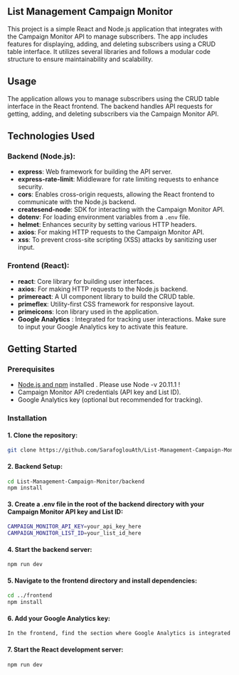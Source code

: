 ## List Management Campaign Monitor 

This project is a simple React and Node.js application that integrates with the Campaign Monitor API to manage subscribers. The app includes features for displaying, adding, and deleting subscribers using a CRUD table interface. It utilizes several libraries and follows a modular code structure to ensure maintainability and scalability.

## Usage 
The application allows you to manage subscribers using the CRUD table interface in the React frontend.
The backend handles API requests for getting, adding, and deleting subscribers via the Campaign Monitor API.


## Technologies Used

### Backend (Node.js):
- **express**: Web framework for building the API server.
- **express-rate-limit**: Middleware for rate limiting requests to enhance security.
- **cors**: Enables cross-origin requests, allowing the React frontend to communicate with the Node.js backend.
- **createsend-node**: SDK for interacting with the Campaign Monitor API.
- **dotenv**: For loading environment variables from a `.env` file.
- **helmet**: Enhances security by setting various HTTP headers.
- **axios**: For making HTTP requests to the Campaign Monitor API.
- **xss**: To prevent cross-site scripting (XSS) attacks by sanitizing user input.

### Frontend (React):
- **react**: Core library for building user interfaces.
- **axios**: For making HTTP requests to the Node.js backend.
- **primereact**: A UI component library to build the CRUD table.
- **primeflex**: Utility-first CSS framework for responsive layout.
- **primeicons**: Icon library used in the application.
- **Google Analytics** : Integrated for tracking user interactions. Make sure to input your Google Analytics key to activate this feature.

## Getting Started

### Prerequisites
- [Node.js and npm](https://nodejs.org/) installed . Please use Node -v 20.11.1 ! 
- Campaign Monitor API credentials (API key and List ID).
- Google Analytics key (optional but recommended for tracking).

### Installation

#### 1. Clone the repository:
```bash
git clone https://github.com/SarafoglouAth/List-Management-Campaign-Monitor.git
```

#### 2. Backend Setup:
```bash
cd List-Management-Campaign-Monitor/backend
npm install
```

#### 3. Create a .env file in the root of the backend directory with your Campaign Monitor API key and List ID:

```bash
CAMPAIGN_MONITOR_API_KEY=your_api_key_here
CAMPAIGN_MONITOR_LIST_ID=your_list_id_here
```
#### 4. Start the backend server:
```bash
npm run dev
```


#### 5. Navigate to the frontend directory and install dependencies:
```bash
cd ../frontend
npm install
```


#### 6. Add your Google Analytics key:
```bash
In the frontend, find the section where Google Analytics is integrated and input your key to activate tracking.
```

#### 7. Start the React development server:
```bash
npm run dev
```